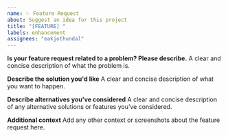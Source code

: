 ```yaml
---
name: ✨ Feature Request
about: Suggest an idea for this project
title: "[FEATURE] "
labels: enhancement
assignees: "eakjothundal"
---
```


**Is your feature request related to a problem? Please describe.**
A clear and concise description of what the problem is.

**Describe the solution you'd like**
A clear and concise description of what you want to happen.

**Describe alternatives you've considered**
A clear and concise description of any alternative solutions or features you’ve considered.

**Additional context**
Add any other context or screenshots about the feature request here.
